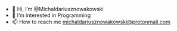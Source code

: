 - 👋 Hi, I’m @Michaldariusznowakowski
- 👀 I’m interested in Programming
- 📫 How to reach me michaldariusznowakowski@protonmail.com
